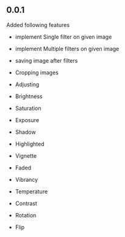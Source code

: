 ## 0.0.1

Added following features

* implement Single filter on given image

* implement Multiple filters on given image

* saving image after filters

* Cropping images

* Adjusting

* Brightness

* Saturation

* Exposure

* Shadow

* Highlighted

* Vignette

* Faded

* Vibrancy

* Temperature

* Contrast

* Rotation

* Flip
